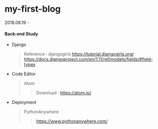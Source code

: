 # my-first-blog
2018.08.19 - 

#### Back-end Study
- Django 
  > Reference : djangogirls
    > https://tutorial.djangogirls.org/
    > https://docs.djangoproject.com/en/1.11/ref/models/fields/#field-types

- Code Editor
  > Atom
    >> Download : https://atom.io/
  
- Deployment
  > PythonAnywhere
    >> https://www.pythonanywhere.com/
